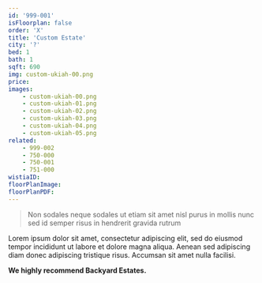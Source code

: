 ```yaml
---
id: '999-001'
isFloorplan: false
order: 'X'
title: 'Custom Estate'
city: '?'
bed: 1
bath: 1
sqft: 690
img: custom-ukiah-00.png
price:
images:
    - custom-ukiah-00.png
    - custom-ukiah-01.png
    - custom-ukiah-02.png
    - custom-ukiah-03.png
    - custom-ukiah-04.png
    - custom-ukiah-05.png
related:
    - 999-002
    - 750-000
    - 750-001
    - 751-000
wistiaID:
floorPlanImage:
floorPlanPDF:
---
```


> Non sodales neque sodales ut etiam sit amet nisl purus in mollis nunc sed id semper risus in hendrerit gravida rutrum

Lorem ipsum dolor sit amet, consectetur adipiscing elit, sed do eiusmod tempor incididunt ut labore et dolore magna aliqua. Aenean sed adipiscing diam donec adipiscing tristique risus. Accumsan sit amet nulla facilisi.

**We highly recommend Backyard Estates.**
